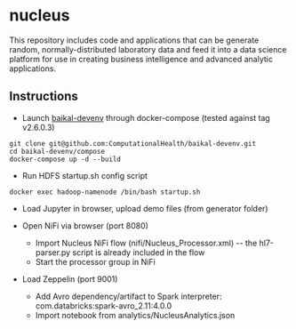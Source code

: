 nucleus
=======
This repository includes code and applications that can be generate random, normally-distributed laboratory data and feed it into a data science platform for use in creating business intelligence and advanced analytic applications.

Instructions
------------

- Launch [baikal-devenv](https://github.com/ComputationalHealth/baikal-devenv) through docker-compose (tested against tag v2.6.0.3)
```shell
git clone git@github.com:ComputationalHealth/baikal-devenv.git
cd baikal-devenv/compose
docker-compose up -d --build
```
- Run HDFS startup.sh config script
```shell
docker exec hadoop-namenode /bin/bash startup.sh
```
- Load Jupyter in browser, upload demo files (from generator folder)
- Open NiFi via browser (port 8080)
  - Import Nucleus NiFi flow (nifi/Nucleus_Processor.xml) -- the hl7-parser.py script is already included in the flow
  - Start the processor group in NiFi

- Load Zeppelin (port 9001)
  - Add Avro dependency/artifact to Spark interpreter: com.databricks:spark-avro_2.11:4.0.0
  - Import notebook from analytics/NucleusAnalytics.json
